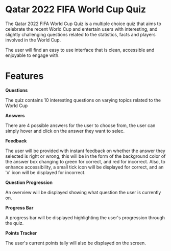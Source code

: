 # Qatar 2022 FIFA World Cup Quiz

The Qatar 2022 FIFA World Cup Quiz is a multiple choice quiz that aims to celebrate the recent World Cup and entertain users with interesting, and slightly challenging questions related to the statistics, facts and players involved in the World Cup.

The user will find an easy to use interface that is clean, accessible and enjoyable to engage with.



# Features

**Questions**

The quiz contains 10 interesting questions on varying topics related to the World Cup

**Answers**

There are 4 possible answers for the user to choose from, the user can simply hover and click on the answer they want to selec.

**Feedback**

The user will be provided with instant feedback on whether the answer they selected is right or wrong, this will be in the form of the background color of the answer box changing to green for correct, and red for incorrect. Also, to enhance accessibility, a small tick icon will be displayed for correct, and an 'x' icon will be displayed for incorrect.

**Question Progression**

An overview will be displayed showing what question the user is currently on.

**Progress Bar**

A progress bar will be displayed highlighting the user's progression through the quiz.

**Points Tracker**

The user's current points tally will also be displayed on the screen.



